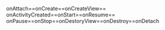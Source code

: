onAttach==onCreate==onCreateView== onActivityCreated==onStart==onResume==
onPause==onStop==onDestoryView==onDestroy==onDetach